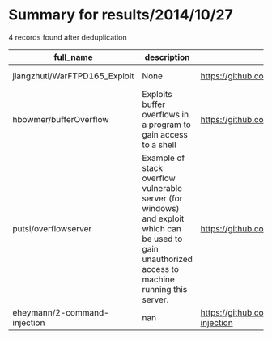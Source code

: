 
# Summary for results/2014/10/27
    
4 records found after deduplication

| full_name | description | html_url | matched_list | matched_count | pushed_at | size | stargazers_count | language | forks_count |
|-------------------------------|-----------------------------------------------------------------------------------------------------------------------------------------------------|--------------------------------------------------|-----------------------|-----------------|---------------------------|--------|--------------------|------------|---------------|
| jiangzhuti/WarFTPD165_Exploit | None | https://github.com/jiangzhuti/WarFTPD165_Exploit | ['exploit'] | 1 | 2014-10-27 11:25:07+00:00 | 124 | 0 | C++ | 0 |
| hbowmer/bufferOverflow | Exploits buffer overflows in a program to gain access to a shell | https://github.com/hbowmer/bufferOverflow | ['exploit'] | 1 | 2014-10-27 17:58:46+00:00 | 136 | 0 | C | 0 |
| putsi/overflowserver | Example of stack overflow vulnerable server (for windows) and exploit which can be used to gain unauthorized access to machine running this server. | https://github.com/putsi/overflowserver | ['exploit'] | 1 | 2014-10-27 21:02:46+00:00 | 156 | 1 | Python | 0 |
| eheymann/2-command-injection | nan | https://github.com/eheymann/2-command-injection | ['command injection'] | 1 | 2014-10-27 20:19:06+00:00 | 0 | 0 | nan | 0 |
